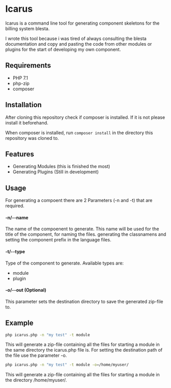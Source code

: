 # Icarus #

Icarus is a command line tool for generating component skeletons for the billing system blesta.

I wrote this tool because i was tired of always consulting the blesta documentation and copy and pasting the code from other modules or plugins for the start of developing my own component.

## Requirements ##

* PHP 7.1
* php-zip
* composer

## Installation ##

After cloning this repository check if composer is installed. If it is not please install it beforehand.

When composer is installed, run `composer install` in the directory this repository was cloned to.

## Features ##

* Generating Modules (this is finished the most)
* Generating Plugins (Still in development)

## Usage ##

For generating a compoent there are 2 Parameters (-n and -t) that are required.

#### -n/--name ####

The name of the compoenent to generate. This name will be used for the title of the component, for naming the files. generating the classnamens and setting the component prefix in the language files.

#### -t/--type ####

Type of the component to generate. Available types are:

* module
* plugin

#### -o/--out (Optional) ####

This parameter sets the destination directory to save the generated zip-file to.

## Example ##

```bash
php icarus.php -n "my test" -t module
```

This will generate a zip-file containing all the files for starting a module in the same directory the icarus.php file is. For setting the destination path of the file use the parameter -o. 

```bash
php icarus.php -n "my test" -t module -o=/home/myuser/
```

This will generate a zip-file containing all the files for starting a module in the directory /home/myuser/.



